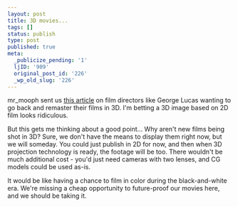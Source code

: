 ```yaml
---
layout: post
title: 3D movies...
tags: []
status: publish
type: post
published: true
meta:
  _publicize_pending: '1'
  ljID: '909'
  original_post_id: '226'
  _wp_old_slug: '226'
---
```

mr_mooph sent us <a href="http://today.reuters.co.uk/news/newsArticle.aspx?type=entertainmentNews&amp;storyID=2005-03-18T085249Z_01_DEN830004_RTRUKOC_0_FILM-3D.xml">this article</a> on film directors like George Lucas wanting to go back and remaster their films in 3D.  I'm betting a 3D image based on 2D film looks ridiculous.

But this gets me thinking about a good point...  Why aren't new films being shot in 3D?  Sure, we don't have the means to display them right now, but we will someday.  You could just publish in 2D for now, and then when 3D projection technology is ready, the footage will be too.  There wouldn't be much additional cost - you'd just need cameras with two lenses, and CG models could be used as-is.

It would be like having a chance to film in color during the black-and-white era.  We're missing a cheap opportunity to future-proof our movies here, and we should be taking it.
